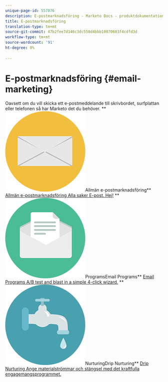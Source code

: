 ```yaml
---
unique-page-id: 557076
description: E-postmarknadsföring - Marketo Docs - produktdokumentation
title: E-postmarknadsföring
translation-type: tm+mt
source-git-commit: 47b2fee7d146c3dc558d4bbb10070683f4cdfd3d
workflow-type: tm+mt
source-wordcount: '91'
ht-degree: 0%

---
```



# E-postmarknadsföring {#email-marketing}

Oavsett om du vill skicka ett e-postmeddelande till skrivbordet, surfplattan eller telefonen så har Marketo det du behöver.
** ![Allmän e-postmarknadsföring](assets/office-27.png)Allmän e-postmarknadsföring** [Allmän e-postmarknadsföring Alla saker E-post. Hej!](https://docs.marketo.com/display/DOCS/General)     **  ![Email ](assets/chat-messages-10.png)ProgramsEmail Programs**  [Email Programs A/B test and blast in a simple 4-click wizard.](https://docs.marketo.com/display/DOCS/Email+Programs)     **  ![Drip ](assets/ecology-14.png)NurturingDrip Nurturing**  [Drip Nurturing Ange materialströmmar och stängsel med det kraftfulla engagemangsprogrammet.](https://docs.marketo.com/display/DOCS/Drip+Nurturing)